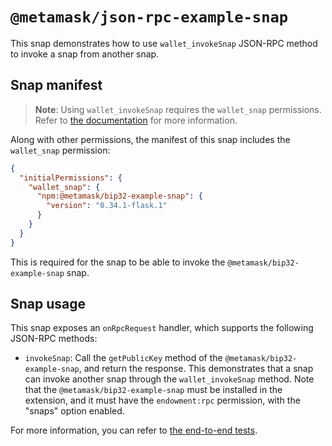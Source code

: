 # `@metamask/json-rpc-example-snap`

This snap demonstrates how to use `wallet_invokeSnap` JSON-RPC method to invoke
a snap from another snap.

## Snap manifest

> **Note**: Using `wallet_invokeSnap` requires the `wallet_snap`
> permissions. Refer to [the documentation](https://docs.metamask.io/snaps/reference/rpc-api/#wallet_snap)
> for more information.

Along with other permissions, the manifest of this snap includes the
`wallet_snap` permission:

```json
{
  "initialPermissions": {
    "wallet_snap": {
      "npm:@metamask/bip32-example-snap": {
        "version": "0.34.1-flask.1"
      }
    }
  }
}
```

This is required for the snap to be able to invoke the
`@metamask/bip32-example-snap` snap.

## Snap usage

This snap exposes an `onRpcRequest` handler, which supports the following
JSON-RPC methods:

- `invokeSnap`: Call the `getPublicKey` method of the
  `@metamask/bip32-example-snap`, and return the response. This demonstrates
  that a snap can invoke another snap through the `wallet_invokeSnap` method.
  Note that the `@metamask/bip32-example-snap` must be installed in the
  extension, and it must have the `endowment:rpc` permission, with the "snaps"
  option enabled.

For more information, you can refer to
[the end-to-end tests](./src/index.test.ts).
